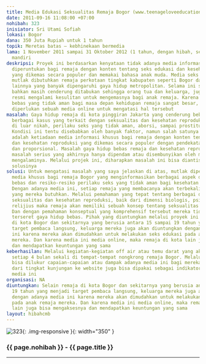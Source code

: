 ```yaml
---
title: Media Edukasi Seksualitas Remaja Bogor (www.teenageloveeducation.com)
date: 2011-09-16 11:08:00 +07:00
nohibah: 323
inisiator: Sri Utami Sofiah
lokasi: Bogor
dana: 350 Juta Rupiah untuk 1 tahun
topik: Meretas batas – kebhinekaan bermedia
lama: 1 November 2011 sampai 31 Oktober 2012 (1 tahun, dengan hibah, selanjutnya secara
  mandiri
deskripsi: Proyek ini berdasarkan kenyataan tidak adanya media informasi yang khusus
  diperuntukan bagi remaja dengan konten tentang seks edukasi dan kesehatan reproduksi
  yang dikemas secara populer dan memakai bahasa anak muda. Media seks edukasi populer
  mutlak dibutuhkan remaja perkotaan tingkat kabupaten seperti Bogor dan kota-kota
  lainnya yang banyak dipengaruhi gaya hidup metropolitan. Selama ini seks edukasi
  bahkan masih cenderung ditabukan sehingga orang tua dan keluarga, juga lembaga pendidikan
  resmi mengalami kesulitan untuk mengemasnya bagi anak remaja. Karena dampak seks
  bebas yang tidak aman bagi masa depan kehidupan remaja sangat besar, maka sangat
  diperlukan sebuah media online untuk mengatasi hal tersebut
masalah: Gaya hidup remaja di kota pinggiran Jakarta yang cenderung bebas kerap memunculkan
  berbagai kasus yang terkait dengan seksualitas dan kesehatan reproduksi. Kehamilan
  di luar nikah, perilaku seks yang tidak aman, aborsi, sampai prostitusi remaja.
  Kondisi ini tentu disebabkan oleh banyak faktor, namun salah satunya yang utama
  adalah ketiadaan media informasi khusus bagi remaja dengan konten tentang seks edukasi
  dan kesehatan reproduksi yang dikemas secara populer dengan pendekatan persuasive
  dan proporsional. Masalah gaya hidup bebas remaja dan kesehatan reproduksi ini menjadi
  masalah serius yang akhirnya hanya dipendam atau disembunyikan oleh mereka yang
  mengalaminya. Melalui projek ini, diharapkan masalah ini bisa diantisipasi dan dicarikan
  solusinya
solusi: Untuk mengatasi masalah yang saya jelaskan di atas, mutlak diperlukan sebuah
  media khusus bagi remaja Bogor yang menginformasikan berbagai aspek dari gaya hidup
  bebas dan resiko-resiko perilaku seks yang tidak aman bagi kesehatan reproduksi.
  Dengan adanya media ini, setiap remaja yang membacanya akan terbekali oleh informasi
  yang mereka butuhkan. Melalui pemahaman yang tepat tentang berbagai dimensi dari
  seksualitas dan kesehatan reproduksi, baik dari dimensi biologis, psikologis, sampai
  relijius maka remaja akan memiliki sebuah konsep tentang seksualitas yang menyeluruh.
  Dan dengan pemahaman konseptual yang komprehensif tersebut mereka tidak akan mudah
  terseret gaya hidup bebas. Pihak yang diuntungkan melalui proyek ini selain remaja
  di kota Bogor dan sekitarnya yang berusia antara 15 sampai 19 tahun yang menjadi
  target pembaca langsung, keluarga mereka juga akan diuntungkan dengan adanya media
  ini karena mereka akan dimudahkan untuk melakukan seks edukasi pada anak remaja
  mereka. Dan karena media ini media online, maka remaja di kota lain juga bisa mengaksesnya
  dan mendapatkan keuntungan yang sama
keberhasilan: Melalui kegiatan-kegiatan off air atau temu darat yang akan diadakan
  setiap 4 bulan sekali di tempat-tempat nongkrong remaja Bogor. Melalui acara ini
  bisa dilukur capaian-capaian atau dampak adanya media ini bagi mereka. Selain itu,
  dari tingkat kunjungan ke website juga bisa dipakai sebagai indikator kesuksesan
  media ini
organisasi: NA
diuntungkan: Selain remaja di kota Bogor dan sekitarnya yang berusia antara 15 sampai
  19 tahun yang menjadi target pembaca langsung, keluarga mereka juga akan diuntungkan
  dengan adanya media ini karena mereka akan dimudahkan untuk melakukan seks edukasi
  pada anak remaja mereka. Dan karena media ini media online, maka remaja di kota
  lain juga bisa mengaksesnya dan mendapatkan keuntungan yang sama
layout: hibahcmb
---
```


![323](/static/img/hibahcmb/323.png){: .img-responsive }{: width="350" }

### {{ page.nohibah }} - {{ page.title }}

---
